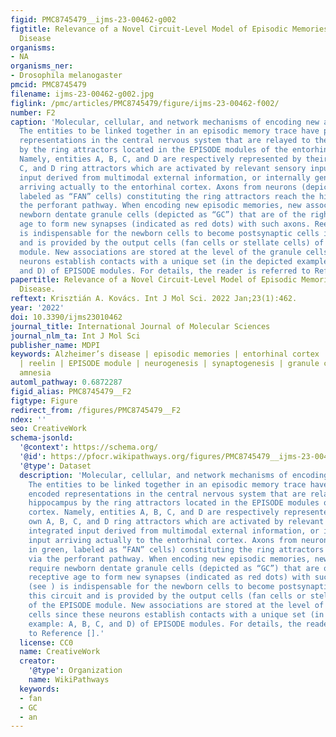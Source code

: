 ```yaml
---
figid: PMC8745479__ijms-23-00462-g002
figtitle: Relevance of a Novel Circuit-Level Model of Episodic Memories to Alzheimer’s
  Disease
organisms:
- NA
organisms_ner:
- Drosophila melanogaster
pmcid: PMC8745479
filename: ijms-23-00462-g002.jpg
figlink: /pmc/articles/PMC8745479/figure/ijms-23-00462-f002/
number: F2
caption: 'Molecular, cellular, and network mechanisms of encoding new associations.
  The entities to be linked together in an episodic memory trace have previously encoded
  representations in the central nervous system that are relayed to the hippocampus
  by the ring attractors located in the EPISODE modules of the entorhinal cortex.
  Namely, entities A, B, C, and D are respectively represented by their own A, B,
  C, and D ring attractors which are activated by relevant sensory input, integrated
  input derived from multimodal external information, or internally generated input
  arriving actually to the entorhinal cortex. Axons from neurons (depicted in green,
  labeled as “FAN” cells) constituting the ring attractors reach the hippocampus via
  the perforant pathway. When encoding new episodic memories, new associations require
  newborn dentate granule cells (depicted as “GC”) that are of the right receptive
  age to form new synapses (indicated as red dots) with such axons. Reelin (see )
  is indispensable for the newborn cells to become postsynaptic cells in this circuit
  and is provided by the output cells (fan cells or stellate cells) of the EPISODE
  module. New associations are stored at the level of the granule cells since these
  neurons establish contacts with a unique set (in the depicted example: A, B, C,
  and D) of EPISODE modules. For details, the reader is referred to Reference [].'
papertitle: Relevance of a Novel Circuit-Level Model of Episodic Memories to Alzheimer’s
  Disease.
reftext: Krisztián A. Kovács. Int J Mol Sci. 2022 Jan;23(1):462.
year: '2022'
doi: 10.3390/ijms23010462
journal_title: International Journal of Molecular Sciences
journal_nlm_ta: Int J Mol Sci
publisher_name: MDPI
keywords: Alzheimer’s disease | episodic memories | entorhinal cortex | hippocampus
  | reelin | EPISODE module | neurogenesis | synaptogenesis | granule cells | anterograde
  amnesia
automl_pathway: 0.6872287
figid_alias: PMC8745479__F2
figtype: Figure
redirect_from: /figures/PMC8745479__F2
ndex: ''
seo: CreativeWork
schema-jsonld:
  '@context': https://schema.org/
  '@id': https://pfocr.wikipathways.org/figures/PMC8745479__ijms-23-00462-g002.html
  '@type': Dataset
  description: 'Molecular, cellular, and network mechanisms of encoding new associations.
    The entities to be linked together in an episodic memory trace have previously
    encoded representations in the central nervous system that are relayed to the
    hippocampus by the ring attractors located in the EPISODE modules of the entorhinal
    cortex. Namely, entities A, B, C, and D are respectively represented by their
    own A, B, C, and D ring attractors which are activated by relevant sensory input,
    integrated input derived from multimodal external information, or internally generated
    input arriving actually to the entorhinal cortex. Axons from neurons (depicted
    in green, labeled as “FAN” cells) constituting the ring attractors reach the hippocampus
    via the perforant pathway. When encoding new episodic memories, new associations
    require newborn dentate granule cells (depicted as “GC”) that are of the right
    receptive age to form new synapses (indicated as red dots) with such axons. Reelin
    (see ) is indispensable for the newborn cells to become postsynaptic cells in
    this circuit and is provided by the output cells (fan cells or stellate cells)
    of the EPISODE module. New associations are stored at the level of the granule
    cells since these neurons establish contacts with a unique set (in the depicted
    example: A, B, C, and D) of EPISODE modules. For details, the reader is referred
    to Reference [].'
  license: CC0
  name: CreativeWork
  creator:
    '@type': Organization
    name: WikiPathways
  keywords:
  - fan
  - GC
  - an
---
```

